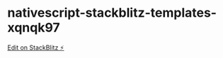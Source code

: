 # nativescript-stackblitz-templates-xqnqk97

[Edit on StackBlitz ⚡️](https://stackblitz.com/edit/nativescript-stackblitz-templates-eawx2t)